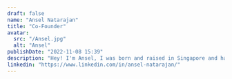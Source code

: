 ```yaml
---
draft: false
name: "Ansel Natarajan"
title: "Co-Founder"
avatar:
  src: "/Ansel.jpg"
  alt: "Ansel"
publishDate: "2022-11-08 15:39"
description: "Hey! I'm Ansel, I was born and raised in Singapore and have resided here my whole life. After recently graduating high school and working in EdTech, I joined the Singapore Armed Forces (SAF) as part of my Singaporean National Service (NS). Outside of NS, I love weightlifting, reading non-fiction, and I'm slowly forcing myself to become a runner. My experiences traveling around the world have helped to cultivate a deep passion for education, coaching, and helping others fulfill their potential — IEPPAL is an incarnation of my wildest dreams of empowering those in education."
linkedin: "https://www.linkedin.com/in/ansel-natarajan/"
---
```

